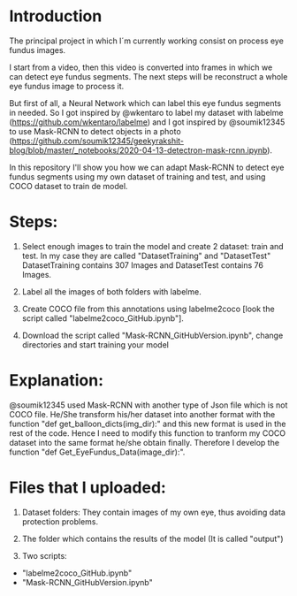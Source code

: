 # Introduction

The principal project in which I´m currently working consist on process eye fundus images. 

I start from a video, then this video is converted into frames in which we can detect eye fundus segments. The next steps will be reconstruct a whole eye fundus image to process it.

But first of all, a Neural Network which can label this eye fundus segments in needed. So I got inspired by @wkentaro to label my dataset with labelme (https://github.com/wkentaro/labelme) and I got inspired by @soumik12345 to use Mask-RCNN to detect objects in a photo (https://github.com/soumik12345/geekyrakshit-blog/blob/master/_notebooks/2020-04-13-detectron-mask-rcnn.ipynb).

In this repository I'll show you how we can adapt Mask-RCNN to detect eye fundus segments using my own dataset of training and test, and using COCO dataset to train de model.

# Steps:

1. Select enough images to train the model and create 2 dataset: train and test. In my case they are called "DatasetTraining" and "DatasetTest"
DatasetTraining contains 307 Images and DatasetTest contains 76 Images.

2. Label all the images of both folders with labelme.

3. Create COCO file from this annotations using labelme2coco [look the script called "labelme2coco_GitHub.ipynb"].

4. Download the script called "Mask-RCNN_GitHubVersion.ipynb", change directories and start training your model

# Explanation:

@soumik12345 used Mask-RCNN with another type of Json file which is not COCO file. He/She transform his/her dataset into another format with the function "def get_balloon_dicts(img_dir):" and this new format is used in the rest of the code. 
Hence I need to modify this function to tranform my COCO dataset into the same format he/she obtain finally. Therefore I develop the function "def Get_EyeFundus_Data(image_dir):".

# Files that I uploaded:

1. Dataset folders: They contain images of my own eye, thus avoiding data protection problems.

2. The folder which contains the results of the model (It is called "output")

3. Two scripts: 
- "labelme2coco_GitHub.ipynb"
- "Mask-RCNN_GitHubVersion.ipynb"
